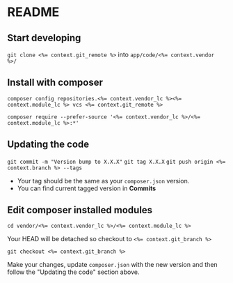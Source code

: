 # README #

## Start developing ##
`git clone <%= context.git_remote %>` into `app/code/<%= context.vendor %>/`

## Install with composer ##

`composer config repositories.<%= context.vendor_lc %><%= context.module_lc %> vcs <%= context.git_remote %>`

`composer require --prefer-source '<%= context.vendor_lc %>/<%= context.module_lc %>:*'`

## Updating the code ##
`git commit -m "Version bump to X.X.X"`
`git tag X.X.X`
`git push origin <%= context.branch %> --tags`
- Your tag should be the same as your `composer.json` version.
- You can find current tagged version in **Commits**

## Edit composer installed modules ##

`cd vendor/<%= context.vendor_lc %>/<%= context.module_lc %>`

Your HEAD will be detached so checkout to `<%= context.git_branch %>`

`git checkout <%= context.git_branch %>`

Make your changes, update `composer.json` with the new version and then follow the "Updating the code" section above.
